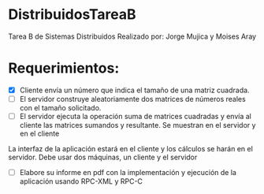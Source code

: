 # DistribuidosTareaB
Tarea B de Sistemas Distribuidos Realizado por: Jorge Mujica y Moises Aray

# Requerimientos:

- [x] Cliente envía un número que indica el tamaño de una matriz cuadrada.
- [ ] El servidor construye aleatoriamente dos matrices de números reales con el tamaño solicitado. 
- [ ] El servidor ejecuta la operación suma de matrices cuadradas y envía al cliente las matrices sumandos y resultante. Se  muestran en el servidor y en el cliente

La interfaz de la aplicación  estará en el cliente y los cálculos se harán en el servidor. Debe usar dos máquinas, un cliente y el servidor
- [ ] Elabore su informe en pdf con la implementación y ejecución de la aplicación usando RPC-XML y RPC-C 
